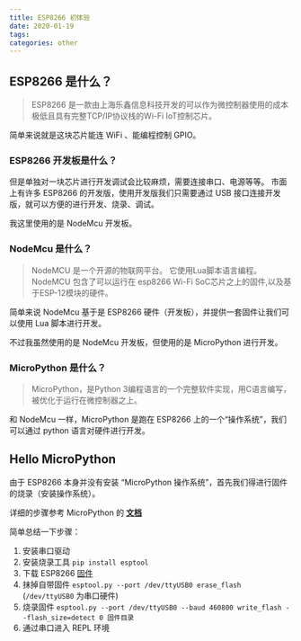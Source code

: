 ```yaml
---
title: ESP8266 初体验
date: 2020-01-19
tags:
categories: other
---
```


## ESP8266 是什么？

> ESP8266 是一款由上海乐鑫信息科技开发的可以作为微控制器使用的成本极低且具有完整TCP/IP协议栈的Wi-Fi IoT控制芯片。

简单来说就是这块芯片能连 WiFi 、能编程控制 GPIO。


### ESP8266 开发板是什么？

但是单独对一块芯片进行开发调试会比较麻烦，需要连接串口、电源等等。
市面上有许多 ESP8266 的开发版，使用开发版我们只需要通过 USB 接口连接开发版，就可以方便的进行开发、烧录、调试。

我这里使用的是 NodeMcu 开发板。


### NodeMcu 是什么？

> NodeMCU 是一个开源的物联网平台。 它使用Lua脚本语言编程。NodeMCU 包含了可以运行在 esp8266 Wi-Fi SoC芯片之上的固件,以及基于ESP-12模块的硬件。

简单来说 NodeMcu 基于是 ESP8266 硬件（开发板），并提供一套固件让我们可以使用 Lua 脚本进行开发。

不过我虽然使用的是 NodeMcu 开发板，但使用的是 MicroPython 进行开发。


### MicroPython 是什么？

> MicroPython，是Python 3编程语言的一个完整软件实现，用C语言编写，被优化于运行在微控制器之上。

和 NodeMcu 一样，MicroPython 是跑在 ESP8266 上的一个“操作系统”，我们可以通过 python 语言对硬件进行开发。


## Hello MicroPython

由于 ESP8266 本身并没有安装 “MicroPython 操作系统”，首先我们得进行固件的烧录（安装操作系统）。

详细的步骤参考 MicroPython 的 [**文档**](http://docs.micropython.org/en/latest/esp8266/quickref.html)

简单总结一下步骤：
1. 安装串口驱动
2. 安装烧录工具 `pip install esptool`
3. 下载 ESP8266 [固件](http://micropython.org/download#esp8266)
4. 抹掉自带固件 `esptool.py --port /dev/ttyUSB0 erase_flash` (`/dev/ttyUSB0` 为串口硬件)
5. 烧录固件 `esptool.py --port /dev/ttyUSB0 --baud 460800 write_flash --flash_size=detect 0 固件目录`
6. 通过串口进入 REPL 环境
